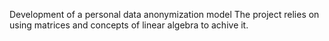 Development of a personal data anonymization model
The project relies on using matrices and concepts of linear algebra to achive it.
